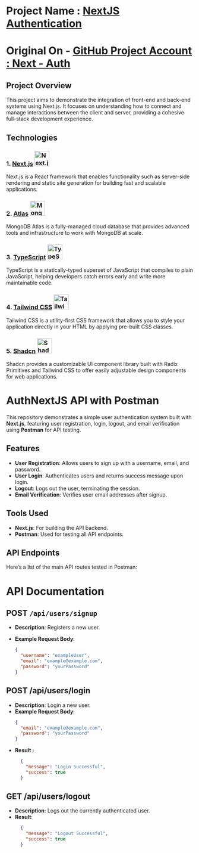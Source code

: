 # Project Name : [NextJS Authentication](https://nextauth-git-main-shardendu-mishra.vercel.app/)
# Original On - [GitHub Project Account : Next - Auth](https://github.com/MishraShardendu22/Full-Stack-Next-JS)

## Project Overview

This project aims to demonstrate the integration of front-end and back-end systems using Next.js. It focuses on understanding how to connect and manage interactions between the client and server, providing a cohesive full-stack development experience.

## Technologies

### 1. [Next.js](https://nextjs.org/docs) <img src="https://imgs.search.brave.com/cNXOQASCVcXa9DgMXHAZT_XT9mxhzj9Entmew9KqBbw/rs:fit:860:0:0:0/g:ce/aHR0cHM6Ly9ibG9n/LmxvZ3JvY2tldC5j/b20vd3AtY29udGVu/dC91cGxvYWRzLzIw/MjMvMDEvaW1wb3J0/LXN2Z3MtbmV4dC1q/cy1hcHAucG5n" alt="Next.js Icon" width="40" height="40" />
Next.js is a React framework that enables functionality such as server-side rendering and static site generation for building fast and scalable applications.

### 2. [Atlas](https://www.mongodb.com/docs/atlas/) <img src="https://www.svgrepo.com/show/331488/mongodb.svg" alt="MongoDB Atlas Icon" width="40" height="40" />
MongoDB Atlas is a fully-managed cloud database that provides advanced tools and infrastructure to work with MongoDB at scale.

### 3. [TypeScript](https://www.typescriptlang.org/docs/) <img src="https://upload.wikimedia.org/wikipedia/commons/4/4c/Typescript_logo_2020.svg" alt="TypeScript Icon" width="40" height="40" />  
TypeScript is a statically-typed superset of JavaScript that compiles to plain JavaScript, helping developers catch errors early and write more maintainable code.

### 4. [Tailwind CSS](https://tailwindcss.com/docs)  <img src="https://upload.wikimedia.org/wikipedia/commons/d/d5/Tailwind_CSS_Logo.svg" alt="Tailwind CSS Icon" width="40" height="40" />  
Tailwind CSS is a utility-first CSS framework that allows you to style your application directly in your HTML by applying pre-built CSS classes.

### 5. [Shadcn](https://ui.shadcn.com/)  <img src="https://imgs.search.brave.com/cGAkMK54R_H7XYvEKluzNMLMDEjHUYXzE3Ovb5O3g9c/rs:fit:860:0:0:0/g:ce/aHR0cHM6Ly9naXRo/dWIuY29tL3JheWNh/c3QvZXh0ZW5zaW9u/cy9ibG9iL2U3NTVi/MGYyZmRiZTQzNDBi/NmVlNjg1YWFjZDU4/N2RhNThiNzcyNTIv/ZXh0ZW5zaW9ucy9z/aGFkY24tdWkvYXNz/ZXRzL2V4dGVuc2lv/bi1pY29uLnBuZz9y/YXc9dHJ1ZQ" alt="Shadcn Icon" width="40" height="40" />  
Shadcn provides a customizable UI component library built with Radix Primitives and Tailwind CSS to offer easily adjustable design components for web applications.



# AuthNextJS API with Postman

This repository demonstrates a simple user authentication system built with **Next.js**, featuring user registration, login, logout, and email verification using **Postman** for API testing.

## Features

- **User Registration**: Allows users to sign up with a username, email, and password.
- **User Login**: Authenticates users and returns success message upon login.
- **Logout**: Logs out the user, terminating the session.
- **Email Verification**: Verifies user email addresses after signup.

## Tools Used

- **Next.js**: For building the API backend.
- **Postman**: Used for testing all API endpoints.

## API Endpoints

Here’s a list of the main API routes tested in Postman:

# API Documentation

## POST `/api/users/signup`
- **Description**: Registers a new user.

- **Example Request Body**:
  ```json
  {
    "username": "exampleUser",
    "email": "example@example.com",
    "password": "yourPassword"
  }

## POST /api/users/login
- **Description**: Login a new user.
- **Example Request Body**:
  ```json
  {
    "email": "example@example.com",
    "password": "yourPassword"
  }

- **Result :** 
  ```json
    {
      "message": "Login Successful",
      "success": true
    }


## GET /api/users/logout
- **Description**: Logs out the currently authenticated user.
- **Result**:
  ``` json
    {
      "message": "Logout Successful",
      "success": true
    }
